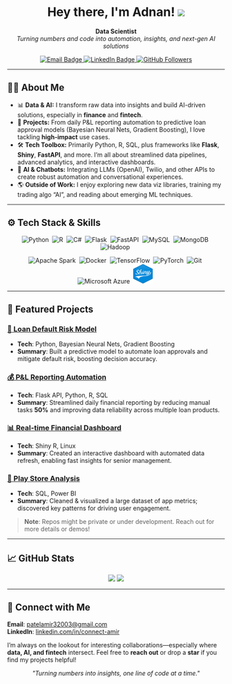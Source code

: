 <!--
<p align="center">
  <img src="https://media.giphy.com/media/fvx95jkua5th3YeThr/giphy.gif" alt="AI Banner" width="100%" />
</p>
-->

<h1 align="center">Hey there, I'm Adnan! <img src="https://media.giphy.com/media/hvRJCLFzcasrR4ia7z/giphy.gif" width="30px"></h1>

<p align="center">
  <strong>Data Scientist</strong><br>
  <i>Turning numbers and code into automation, insights, and next-gen AI solutions</i>
</p>

<div align="center">
  <a href="mailto:patelamir32003@gmail.com">
    <img src="https://img.shields.io/badge/-patelamir32003%40gmail.com-red?style=flat&logo=gmail&logoColor=white" alt="Email Badge"/>
  </a>
  <a href="https://www.linkedin.com/in/connect-amir" target="_blank">
    <img src="https://img.shields.io/badge/LinkedIn-Connect--Amir-blue?style=flat&logo=linkedin&logoColor=white" alt="LinkedIn Badge"/>
  </a>
  <a href="https://github.com/amirpatel32003?tab=followers">
    <img src="https://img.shields.io/github/followers/amirpatel32003?label=GitHub%20Followers&style=flat" alt="GitHub Followers" />
  </a>
</div>


---

## 👨‍💻 About Me

- 📊 **Data & AI:** I transform raw data into insights and build AI-driven solutions, especially in **finance** and **fintech**.
- 🚀 **Projects:** From daily P&L reporting automation to predictive loan approval models (Bayesian Neural Nets, Gradient Boosting), I love tackling **high-impact** use cases.
- 🛠 **Tech Toolbox:** Primarily Python, R, SQL, plus frameworks like **Flask**, **Shiny**, **FastAPI**, and more. I’m all about streamlined data pipelines, advanced analytics, and interactive dashboards.
- 🤖 **AI & Chatbots:** Integrating LLMs (OpenAI), Twilio, and other APIs to create robust automation and conversational experiences.
- 🌎 **Outside of Work:** I enjoy exploring new data viz libraries, training my trading algo “AI”, and reading about emerging ML techniques.

---

## ⚙️ Tech Stack & Skills

<p align="center">
  <!-- Row 1 -->
  <img src="https://cdn.jsdelivr.net/gh/devicons/devicon/icons/python/python-original.svg" alt="Python" width="45" height="45"/>&nbsp;
  <img src="https://cdn.jsdelivr.net/gh/devicons/devicon/icons/r/r-original.svg" alt="R" width="45" height="45"/>&nbsp;
  <img src="https://cdn.jsdelivr.net/gh/devicons/devicon/icons/csharp/csharp-original.svg" alt="C#" width="45" height="45"/>&nbsp;
  <img src="https://cdn.jsdelivr.net/gh/devicons/devicon/icons/flask/flask-original.svg" alt="Flask" width="45" height="45"/>&nbsp;
  <img src="https://cdn.jsdelivr.net/gh/devicons/devicon/icons/fastapi/fastapi-original.svg" alt="FastAPI" width="45" height="45"/>&nbsp;
  <img src="https://cdn.jsdelivr.net/gh/devicons/devicon/icons/mysql/mysql-original.svg" alt="MySQL" width="45" height="45"/>&nbsp;
  <img src="https://cdn.jsdelivr.net/gh/devicons/devicon/icons/mongodb/mongodb-original.svg" alt="MongoDB" width="45" height="45"/>&nbsp;
  <img src="https://cdn.jsdelivr.net/gh/devicons/devicon/icons/hadoop/hadoop-original.svg" alt="Hadoop" width="45" height="45"/>&nbsp;
</p>
<p align="center">
  <!-- Row 2 -->
  <img src="https://cdn.jsdelivr.net/gh/devicons/devicon/icons/apachespark/apachespark-original.svg" alt="Apache Spark" width="45" height="45"/>&nbsp;
  <img src="https://cdn.jsdelivr.net/gh/devicons/devicon/icons/docker/docker-original.svg" alt="Docker" width="45" height="45"/>&nbsp;
  <img src="https://cdn.jsdelivr.net/gh/devicons/devicon/icons/tensorflow/tensorflow-original.svg" alt="TensorFlow" width="45" height="45"/>&nbsp;
  <img src="https://cdn.jsdelivr.net/gh/devicons/devicon/icons/pytorch/pytorch-original.svg" alt="PyTorch" width="45" height="45"/>&nbsp;
  <img src="https://cdn.jsdelivr.net/gh/devicons/devicon/icons/git/git-original.svg" alt="Git" width="45" height="45"/>&nbsp;
  <img src="https://cdn.jsdelivr.net/gh/devicons/devicon/icons/azure/azure-original.svg" alt="Microsoft Azure" width="45" height="45"/>&nbsp;
  <img src="https://raw.githubusercontent.com/rstudio/hex-stickers/master/PNG/shiny.png" alt="Shiny" width="45" height="45"/>&nbsp;
</p>


---

## 🌟 Featured Projects

### [🔮 Loan Default Risk Model](#)
- **Tech**: Python, Bayesian Neural Nets, Gradient Boosting  
- **Summary**: Built a predictive model to automate loan approvals and mitigate default risk, boosting decision accuracy.  

### [💰 P&L Reporting Automation](#)
- **Tech**: Flask API, Python, R, SQL  
- **Summary**: Streamlined daily financial reporting by reducing manual tasks **50%** and improving data reliability across multiple loan products.

### [📊 Real-time Financial Dashboard](#)
- **Tech**: Shiny R, Linux  
- **Summary**: Created an interactive dashboard with automated data refresh, enabling fast insights for senior management.

### [📱 Play Store Analysis](#)
- **Tech**: SQL, Power BI  
- **Summary**: Cleaned & visualized a large dataset of app metrics; discovered key patterns for driving user engagement.

> **Note**: Repos might be private or under development. Reach out for more details or demos!

---

## 📈 GitHub Stats

<p align="center">
  <img src="https://github-readme-stats.vercel.app/api?username=AdnanFerrie&show_icons=true&count_private=true&theme=dark&hide_border=true" height="180"/>
  <img src="https://github-readme-stats.vercel.app/api/top-langs/?username=AdnanFerrie&layout=compact&theme=dark&hide_border=true" height="180"/>
</p>

---

## 🤝 Connect with Me
**Email**: [patelamir32003@gmail.com](mailto:patelamir32003@gmail.com)  
**LinkedIn**: [linkedin.com/in/connect-amir](https://www.linkedin.com/in/connect-amir)  

I’m always on the lookout for interesting collaborations—especially where **data, AI, and fintech** intersect. Feel free to **reach out** or drop a **star** if you find my projects helpful!

<p align="center">
  <i>"Turning numbers into insights, one line of code at a time."</i>
</p>
